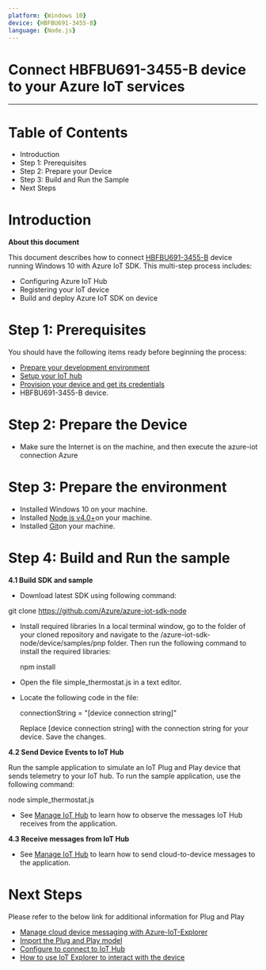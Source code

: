 ```yaml
---
platform: {Windows 10}
device: {HBFBU691-3455-B}
language: {Node.js}
---
```


Connect HBFBU691-3455-B device to your Azure IoT services
===

---
# Table of Contents

- Introduction
- Step 1: Prerequisites
- Step 2: Prepare your Device
- Step 3: Build and Run the Sample
- Next Steps

<a name="Introduction"></a>

# Introduction 

**About this document**

This document describes how to connect [HBFBU691-3455-B](https://www.jetwayipc.com/product/hbfbu691-3455-b-series/) device running Windows 10 with Azure IoT SDK. This multi-step process includes:

- Configuring Azure IoT Hub
- Registering your IoT device
- Build and deploy Azure IoT SDK on device

<a name="Prerequisites"></a>
# Step 1: Prerequisites

You should have the following items ready before beginning the process:
- [Prepare your development environment](https://github.com/Azure/azure-iot-sdk-node/blob/master/doc/node-devbox-setup.md)
- [Setup your IoT hub](https://github.com/Azure/azure-iot-device-ecosystem/blob/master/setup_iothub.md)
- [Provision your device and get its credentials](https://github.com/Azure/azure-iot-device-ecosystem/blob/master/manage_iot_hub.md)
- HBFBU691-3455-B device.

<a name="preparethedevice"></a>
# Step 2: Prepare the Device

- Make sure the Internet is on the machine, and then execute the azure-iot connection Azure

# Step 3: Prepare the environment

- Installed Windows 10 on your machine.
- Installed [Node.js v4.0+](https://nodejs.org/)on your machine.
- Installed [Git](https://git-scm.com/download/)on your machine.

# Step 4: Build and Run the sample

**4.1 Build SDK and sample**

- Download latest SDK using following command:

git clone https://github.com/Azure/azure-iot-sdk-node

- Install required libraries
  In a local terminal window, go to the folder of your cloned repository and navigate to the /azure-iot-sdk-node/device/samples/pnp folder. Then run the following command to       install the required libraries:

  npm install

- Open the file simple_thermostat.js in a text editor.
- Locate the following code in the file:

  connectionString = "[device connection string]"
  
  Replace [device connection string] with the connection string for your device. Save the changes.
  
**4.2 Send Device Events to IoT Hub**

  Run the sample application to simulate an IoT Plug and Play device that sends telemetry to your IoT hub. To run the sample application, use the following command:

  node simple_thermostat.js

- See [Manage IoT Hub](https://github.com/Azure/azure-iot-device-ecosystem/blob/master/manage_iot_hub.md) to learn how to observe the messages IoT Hub receives from the           application.

**4.3 Receive messages from IoT Hub**

- See [Manage IoT Hub](https://github.com/Azure/azure-iot-device-ecosystem/blob/master/manage_iot_hub.md) to learn how to send cloud-to-device messages to the application.

# Next Steps

  Please refer to the below link for additional information for Plug and Play 

-   [Manage cloud device messaging with Azure-IoT-Explorer](https://github.com/Azure/azure-iot-explorer/releases)
-   [Import the Plug and Play model](https://docs.microsoft.com/en-us/azure/iot-pnp/concepts-model-repository)
-   [Configure to connect to IoT Hub](https://docs.microsoft.com/en-us/azure/iot-pnp/quickstart-connect-device-c)
-   [How to use IoT Explorer to interact with the device ](https://docs.microsoft.com/en-us/azure/iot-pnp/howto-use-iot-explorer#install-azure-iot-explorer)   
